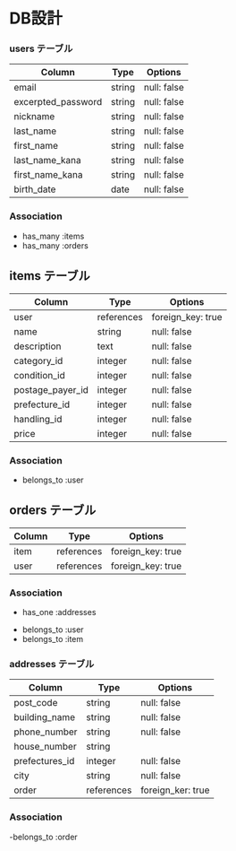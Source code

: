 # DB設計

### users テーブル

|  Column                |  Type    |   Options   |
|------------------------|----------|-------------|
|   email                |  string  | null: false |
|   excerpted_password   |  string  | null: false |
|   nickname             |  string  | null: false |
|   last_name            |  string  | null: false |
|  first_name            |  string  | null: false |
| last_name_kana         |  string  | null: false |
| first_name_kana        |  string  | null: false |
|   birth_date           |   date   | null: false |

### Association

* has_many :items
* has_many :orders


## items テーブル

|   Column         |   Type     |   Options         |
|------------------|------------|-------------------|
|    user          | references | foreign_key: true |
|    name          | string     |    null: false    |
|  description     |    text    |    null: false    |
|  category_id     |  integer   |    null: false    |
| condition_id     |  integer   |    null: false    |
| postage_payer_id |  integer   |    null: false    |
| prefecture_id    |  integer   |    null: false    |
|  handling_id     |  integer   |    null: false    |
|   price          |  integer   |    null: false    |


### Association
- belongs_to :user

## orders テーブル

|  Column |    Type     |   Options                    |
|---------|-------------|------------------------------|
|  item   | references  | foreign_key: true            |
|  user   | references  | foreign_key: true            |

### Association
* has_one :addresses
- belongs_to :user
- belongs_to :item


### addresses テーブル
|  Column         |    Type   | Options          |
|-----------------|-----------|------------------|
|  post_code      |  string   | null: false      |
|  building_name  |  string   | null: false      |
|  phone_number   |  string   | null: false      |
|  house_number   |  string   |                  |
|  prefectures_id |  integer  | null: false      |
|  city           |  string   | null: false      |
|  order          | references| foreign_ker: true|


### Association
-belongs_to :order